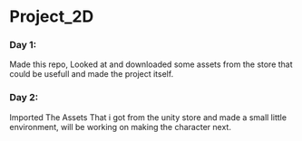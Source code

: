 # Project_2D

### Day 1: 
Made this repo, Looked at and downloaded some assets from the store that could be usefull and made the project itself.

### Day 2: 
Imported The Assets That i got from the unity store and made a small little environment, will be working on making the character next.


